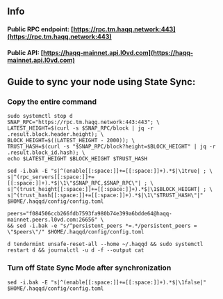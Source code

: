 ## Info
#### Public RPC endpoint: [https://rpc.tm.haqq.network:443](https://rpc.tm.haqq.network:443)
#### Public API: [https://haqq-mainnet.api.l0vd.com](https://haqq-mainnet.api.l0vd.com)

## Guide to sync your node using State Sync:

### Copy the entire command
```
sudo systemctl stop d
SNAP_RPC="https://rpc.tm.haqq.network:443:443"; \
LATEST_HEIGHT=$(curl -s $SNAP_RPC/block | jq -r .result.block.header.height); \
BLOCK_HEIGHT=$((LATEST_HEIGHT - 2000)); \
TRUST_HASH=$(curl -s "$SNAP_RPC/block?height=$BLOCK_HEIGHT" | jq -r .result.block_id.hash); \
echo $LATEST_HEIGHT $BLOCK_HEIGHT $TRUST_HASH

sed -i.bak -E "s|^(enable[[:space:]]+=[[:space:]]+).*$|\1true| ; \
s|^(rpc_servers[[:space:]]+=[[:space:]]+).*$|\1\"$SNAP_RPC,$SNAP_RPC\"| ; \
s|^(trust_height[[:space:]]+=[[:space:]]+).*$|\1$BLOCK_HEIGHT| ; \
s|^(trust_hash[[:space:]]+=[[:space:]]+).*$|\1\"$TRUST_HASH\"|" $HOME/.haqqd/config/config.toml

peers="f084506ccb266fdb7593fa980b74e399a6bdde64@haqq-mainnet.peers.l0vd.com:26656" \
&& sed -i.bak -e "s/^persistent_peers *=.*/persistent_peers = \"$peers\"/" $HOME/.haqqd/config/config.toml 

d tendermint unsafe-reset-all --home ~/.haqqd && sudo systemctl restart d && journalctl -u d -f --output cat
```

### Turn off State Sync Mode after synchronization
```
sed -i.bak -E "s|^(enable[[:space:]]+=[[:space:]]+).*$|\1false|" $HOME/.haqqd/config/config.toml
```

